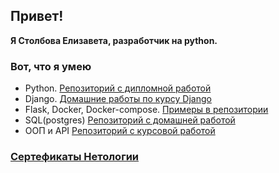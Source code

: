 ## Привет!
**Я Столбова Елизавета, разработчик на python.**
### Вот, что я умею

- Python. [Репозиторий с дипломной работой](https://github.com/Lisa-Fox-Tiny/Diplom)
- Django. [Домашние работы по курсу Django](https://github.com/Lisa-Fox-Tiny/Django-REST-framework)
- Flask, Docker, Docker-compose. [Примеры в репозитории](https://github.com/Lisa-Fox-Tiny?tab=repositories)
- SQL(postgres) [Репозиторий с домашней работой](https://github.com/Lisa-Fox-Tiny/Py_sql_1)
- ООП и API [Репозиторий с курсовой работой](https://github.com/Lisa-Fox-Tiny/coursework/tree/main)
### [Сертефикаты Нетологии](https://github.com/Lisa-Fox-Tiny/Pythoncertificate)

